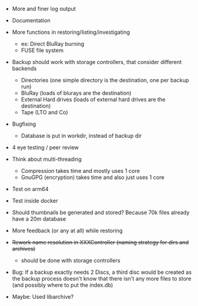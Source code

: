 
* More and finer log output
* Documentation
* More functions in restoring/listing/investigating
    * ex: Direct BluRay burning
    * FUSE file system
* Backup should work with storage controllers, that consider different backends
    * Directories (one simple directory is the destination, one per backup run)
    * BluRay (loads of blurays are the destination)
    * External Hard drives (loads of external hard drives are the destination)
    * Tape (LTO and Co)
* Bugfixing
    * Database is put in workdir, instead of backup dir
* 4 eye testing / peer review
* Think about multi-threading
    * Compression takes time and mostly uses 1 core
    * GnuGPG (encryption) takes time and also just uses 1 core
* Test on arm64
* Test inside docker
* Should thumbnails be generated and stored? Because 70k files already have a 20m database
* More feedback (or any at all) while restoring

* ~~Rework name resolution in XXXController (naming strategy for dirs and archives)~~
    * should be done with storage controllers 

* Bug: If a backup exactly needs 2 Discs, a third disc would be created as the backup process doesn't know that there isn't any more files to store (and possibly where to put the index.db)
* Maybe: Used libarchive?

